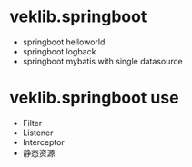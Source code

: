 # veklib.springboot
- springboot helloworld
- springboot logback
- springboot mybatis with single datasource


# veklib.springboot use
- Filter
- Listener
- Interceptor
- 静态资源